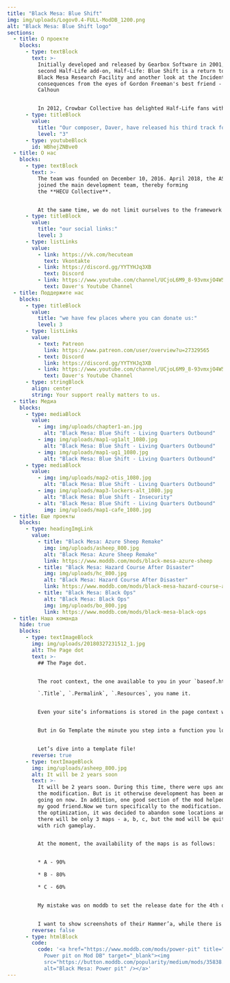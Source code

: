 ```yaml
---
title: "Black Mesa: Blue Shift"
img: img/uploads/Logov0.4-FULL-ModDB_1200.png
alt: "Black Mesa: Blue Shift logo"
sections:
  - title: О проекте
    blocks:
      - type: textBlock
        text: >-
          Initially developed and released by Gearbox Software in 2001,
          second Half-Life add-on, Half-Life: Blue Shift is a return to the
          Black Mesa Research Facility and another look at the Incident's
          consequences from the eyes of Gordon Freeman's best friend - Barney
          Calhoun


          In 2012, Crowbar Collective has delighted Half-Life fans with release of the magnificent Half-Life remake, but there are still no released remakes for add-ons. This is when we are coming in - HECU Collective are developing the Black Mesa: Blue Shift - a free remake with use of Black Mesa resources and style. We will try to stay as close to the original Blue Shift and Black Mesa as possible. Our mod will be releasing partially, chapter by chapter, so those who are not patient for the full release will finally have something to play!
      - type: titleBlock
        value:
          title: "Our composer, Daver, have released his third track for this chapter on Youtube:"
          level: "3"
      - type: youtubeBlock
        id: WBhejZNBve0
  - title: О нас
    blocks:
      - type: textBlock
        text: >-
          The team was founded on December 10, 2016. April 2018, the AS team
          joined the main development team, thereby forming
          the **HECU Collective**.


          At the same time, we do not limit ourselves to the framework and can post both a trailer for a new game/mod on the Source engine, and interesting news from the world of half-life and other games from Valve.
      - type: titleBlock
        value:
          title: "our social links:"
          level: 3
      - type: listLinks
        value:
          - link: https://vk.com/hecuteam
            text: Vkontakte
          - link: https://discord.gg/YYTYHJq3XB
            text: Discord
          - link: https://www.youtube.com/channel/UCjoL6M9_8-93vmxjO4W5R9w
            text: Daver's Youtube Channel
  - title: Поддержите нас
    blocks:
      - type: titleBlock
        value:
          title: "we have few places where you can donate us:"
          level: 3
      - type: listLinks
        value:
          - text: Patreon
            link: https://www.patreon.com/user/overview?u=27329565
          - text: Discord
            link: https://discord.gg/YYTYHJq3XB
          - link: https://www.youtube.com/channel/UCjoL6M9_8-93vmxjO4W5R9w
            text: Daver's Youtube Channel
      - type: stringBlock
        align: center
        string: Your support really matters to us.
  - title: Медиа
    blocks:
      - type: mediaBlock
        value:
          - img: img/uploads/chapter1-an.jpg
            alt: "Black Mesa: Blue Shift - Living Quarters Outbound"
          - img: img/uploads/map1-ug1alt_1080.jpg
            alt: "Black Mesa: Blue Shift - Living Quarters Outbound"
          - img: img/uploads/map1-ug1_1080.jpg
            alt: "Black Mesa: Blue Shift - Living Quarters Outbound"
      - type: mediaBlock
        value:
          - img: img/uploads/map2-otis_1080.jpg
            alt: "Black Mesa: Blue Shift - Living Quarters Outbound"
          - img: img/uploads/map3-lockers-alt_1080.jpg
            alt: "Black Mesa: Blue Shift - Insecurity"
          - alt: "Black Mesa: Blue Shift - Living Quarters Outbound"
            img: img/uploads/map1-cafe_1080.jpg
  - title: Еще проекты
    blocks:
      - type: headingImgLink
        value:
          - title: "Black Mesa: Azure Sheep Remake"
            img: img/uploads/asheep_800.jpg
            alt: "Black Mesa: Azure Sheep Remake"
            link: https://www.moddb.com/mods/black-mesa-azure-sheep
          - title: "Black Mesa: Hazard Сourse After Disaster"
            img: img/uploads/hc_800.jpg
            alt: "Black Mesa: Hazard Сourse After Disaster"
            link: https://www.moddb.com/mods/black-mesa-hazard-course-after-disaster
          - title: "Black Mesa: Black Ops"
            alt: "Black Mesa: Black Ops"
            img: img/uploads/bo_800.jpg
            link: https://www.moddb.com/mods/black-mesa-black-ops
  - title: Наша команда
    hide: true
    blocks:
      - type: textImageBlock
        img: img/uploads/20180327231512_1.jpg
        alt: The Page dot
        text: >-
          ## The Page dot.


          The root context, the one available to you in your `baseof.html` and layouts will always be the Page context. Basically everything you need to build this page is in that dot.\

          `.Title`, `.Permalink`, `.Resources`, you name it.


          Even your site’s informations is stored in the page context with `.Site` ready for the taking.


          But in Go Template the minute you step into a function you lose that context as your precious dot or context is replaced by the function’s own… dot.


          Let’s dive into a template file!
        reverse: true
      - type: textImageBlock
        img: img/uploads/asheep_800.jpg
        alt: It will be 2 years soon
        text: >-
          It will be 2 years soon. During this time, there were ups and downs of
          the modification. But is it otherwise development has been and is
          going on now. In addition, one good section of the mod helped me make
          my good friend.Now we turn specifically to the modification. During
          the optimization, it was decided to abandon some locations and thus
          there will be only 3 maps - a, b, c, but the mod will be quite large,
          with rich gameplay.


          At the moment, the availability of the maps is as follows:


          * A - 90%

          * B - 80%

          * C - 60%


          My mistake was on moddb to set the release date for the 4th quarter of 2019. Obviously, development will flow into 2020. So, while the status is “To be announced”


          I want to show screenshots of their Hammer’a, while there is no way to get a good picture. But testing passes, albeit without light with fullbright’s))
        reverse: false
      - type: htmlBlock
        code:
          code: '<a href="https://www.moddb.com/mods/power-pit" title="View Black Mesa:
            Power pit on Mod DB" target="_blank"><img
            src="https://button.moddb.com/popularity/medium/mods/35838.png"
            alt="Black Mesa: Power pit" /></a>'
---
```

